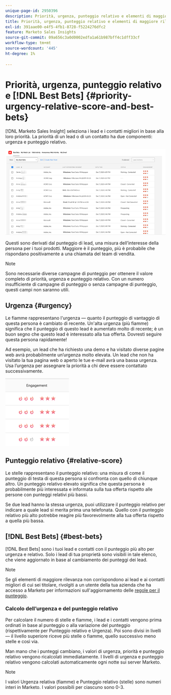 ```yaml
---
unique-page-id: 2950396
description: Priorità, urgenza, punteggio relativo e elementi di maggiore rilevanza - Documenti Marketo - Documentazione del prodotto
title: Priorità, urgenza, punteggio relativo e elementi di maggiore rilevanza
exl-id: 391aae00-e4f5-4fb1-8728-f5224276dfc2
feature: Marketo Sales Insights
source-git-commit: 09a656c3a0d0002edfa1a61b987bff4c1dff33cf
workflow-type: tm+mt
source-wordcount: '445'
ht-degree: 1%

---
```


# Priorità, urgenza, punteggio relativo e [!DNL Best Bets] {#priority-urgency-relative-score-and-best-bets}

[!DNL Marketo Sales Insight] seleziona i lead e i contatti migliori in base alla loro priorità. La priorità di un lead o di un contatto ha due componenti: urgenza e punteggio relativo.

![](assets/priority-urgency-relative-score-and-best-bets-1.png)

Questi sono derivati dal punteggio di lead, una misura dell’interesse della persona per i tuoi prodotti. Maggiore è il punteggio, più è probabile che rispondano positivamente a una chiamata del team di vendita.

>[!NOTE]
>
>Sono necessarie diverse campagne di punteggio per ottenere il valore completo di priorità, urgenza e punteggio relativo.  Con un numero insufficiente di campagne di punteggio o senza campagne di punteggio, questi campi non saranno utili.

## Urgenza {#urgency}

Le fiamme rappresentano l&#39;urgenza — quanto il punteggio di vantaggio di questa persona è cambiato di recente. Un&#39;alta urgenza (più fiamme) significa che il punteggio di questo lead è aumentato molto di recente; è un buon segno che questo lead è interessato alla tua offerta. Dovresti seguire questa persona rapidamente!

Ad esempio, un lead che ha richiesto una demo e ha visitato diverse pagine web avrà probabilmente un’urgenza molto elevata. Un lead che non ha visitato la tua pagina web o aperto le tue e-mail avrà una bassa urgenza. Usa l’urgenza per assegnare la priorità a chi deve essere contattato successivamente.

![](assets/priority-urgency-relative-score-and-best-bets-2.png)

## Punteggio relativo {#relative-score}

Le stelle rappresentano il punteggio relativo: una misura di come il punteggio di testa di questa persona si confronta con quello di chiunque altro. Un punteggio relativo elevato significa che questa persona è probabilmente più interessata e informata sulla tua offerta rispetto alle persone con punteggi relativi più bassi.

Se due lead hanno la stessa urgenza, puoi utilizzare il punteggio relativo per indicare a quale lead si merita prima una telefonata. Quello con il punteggio relativo più alto potrebbe reagire più favorevolmente alla tua offerta rispetto a quella più bassa.

## [!DNL Best Bets] {#best-bets}

[!DNL Best Bets] sono i tuoi lead e contatti con il punteggio più alto per urgenza e relativo. Solo i lead di tua proprietà sono visibili in tale elenco, che viene aggiornato in base al cambiamento dei punteggi dei lead.

>[!NOTE]
>
>Se gli elementi di maggiore rilevanza non corrispondono ai lead e ai contatti migliori di cui sei titolare, rivolgiti a un utente della tua azienda che ha accesso a Marketo per informazioni sull&#39;aggiornamento delle [regole per il punteggio](/help/marketo/getting-started/quick-wins/simple-scoring.md).

### Calcolo dell’urgenza e del punteggio relativo

Per calcolare il numero di stelle e fiamme, i lead e i contatti vengono prima ordinati in base al punteggio o alla variazione del punteggio (rispettivamente per Punteggio relativo e Urgenza). Poi sono divisi in livelli — il livello superiore riceve più stelle o fiamme, quello successivo meno stelle e così via.

Man mano che i punteggi cambiano, i valori di urgenza, priorità e punteggio relativo vengono ricalcolati immediatamente. I livelli di urgenza e punteggio relativo vengono calcolati automaticamente ogni notte sui server Marketo.

>[!NOTE]
>
>I valori Urgenza relativa (fiamme) e Punteggio relativo (stelle) sono numeri interi in Marketo. I valori possibili per ciascuno sono 0-3.
